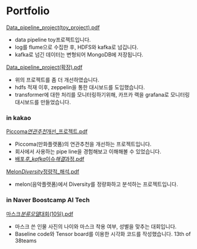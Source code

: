 # Portfolio

[Data_pipeline_project(toy_project).pdf](<https://github.com/20180707jun/portfolio/blob/master/portfolio/Data_pipeline_project(toy_project).pdf>)

- data pipeline toy프로젝트입니다.
- log를 flume으로 수집한 후, HDFS와 kafka로 넘깁니다.
- kafka로 넘긴 데이터는 변형되어 MongoDB에 저장됩니다.

[Data_pipeline_project(확장).pdf](<https://github.com/20180707jun/portfolio/blob/master/portfolio/Data_pipeline_project(확장).pdf>)

- 위의 프로젝트를 좀 더 개선하였습니다.
- hdfs 적재 이후, zeppelin을 통한 대시보드를 도입했습니다.
- transformer에 대한 처리를 모니터링하기위해, 카프카 랙을 grafana로 모니터링 대시보드를 만들었습니다.

### in kakao

[Piccoma*연관추천*개선\_프로젝트.pdf](https://github.com/20180707jun/portfolio/blob/master/portfolio/Piccoma_연관추천_개선_프로젝트.pdf)

- Piccoma(만화플랫폼)의 연관추천을 개선하는 프로젝트입니다.
- 회사에서 사용하는 pipe line을 경험해보고 이해해볼 수 있었습니다.
- [배포*후\_kafka*이슈*해결*과정.pdf](https://github.com/20180707jun/portfolio/blob/master/portfolio/배포_후_kafka_이슈_해결_과정.pdf)

[Melon*Diversity*정량적\_해석.pdf](https://github.com/20180707jun/portfolio/blob/master/portfolio/Melon_Diversity_정량적_해석.pdf)

- melon(음악플랫폼)에서 Diversity를 정량화하고 분석하는 프로젝트입니다.

### in Naver Boostcamp AI Tech

[마스크*분류모델*대회(10일).pdf](<https://github.com/20180707jun/portfolio/blob/master/portfolio/%EB%A7%88%EC%8A%A4%ED%81%AC_%EB%B6%84%EB%A5%98%EB%AA%A8%EB%8D%B8_%EB%8C%80%ED%9A%8C(10%EC%9D%BC).pdf>)

- 마스크 쓴 인물 사진의 나이와 마스크 착용 여부, 성별을 맞추는 대회입니다.
- Baseline code와 Tensor board를 이용한 시각화 코드를 작성했습니다.
  13th of 38teams
